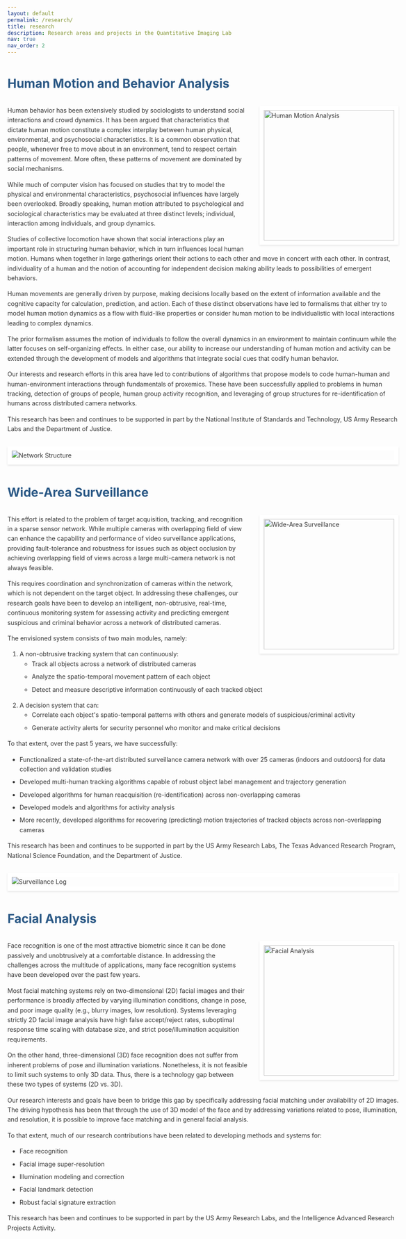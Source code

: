 ```yaml
---
layout: default
permalink: /research/
title: research
description: Research areas and projects in the Quantitative Imaging Lab
nav: true
nav_order: 2
---
```


# Human Motion and Behavior Analysis

<img src="{{ '/assets/img/research/5floor.png' | relative_url }}" alt="Human Motion Analysis" class="research-image-float">

<p>Human behavior has been extensively studied by sociologists to understand social interactions and crowd dynamics. It has been argued that characteristics that dictate human motion constitute a complex interplay between human physical, environmental, and psychosocial characteristics. It is a common observation that people, whenever free to move about in an environment, tend to respect certain patterns of movement. More often, these patterns of movement are dominated by social mechanisms.</p>

<p>While much of computer vision has focused on studies that try to model the physical and environmental characteristics, psychosocial influences have largely been overlooked. Broadly speaking, human motion attributed to psychological and sociological characteristics may be evaluated at three distinct levels; individual, interaction among individuals, and group dynamics.</p>

<p>Studies of collective locomotion have shown that social interactions play an important role in structuring human behavior, which in turn influences local human motion. Humans when together in large gatherings orient their actions to each other and move in concert with each other. In contrast, individuality of a human and the notion of accounting for independent decision making ability leads to possibilities of emergent behaviors.</p>

<p>Human movements are generally driven by purpose, making decisions locally based on the extent of information available and the cognitive capacity for calculation, prediction, and action. Each of these distinct observations have led to formalisms that either try to model human motion dynamics as a flow with fluid-like properties or consider human motion to be individualistic with local interactions leading to complex dynamics.</p>

<p>The prior formalism assumes the motion of individuals to follow the overall dynamics in an environment to maintain continuum while the latter focuses on self-organizing effects. In either case, our ability to increase our understanding of human motion and activity can be extended through the development of models and algorithms that integrate social cues that codify human behavior.</p>

<p>Our interests and research efforts in this area have led to contributions of algorithms that propose models to code human-human and human-environment interactions through fundamentals of proxemics. These have been successfully applied to problems in human tracking, detection of groups of people, human group activity recognition, and leveraging of group structures for re-identification of humans across distributed camera networks.</p>

<p>This research has been and continues to be supported in part by the National Institute of Standards and Technology, US Army Research Labs and the Department of Justice.</p>

<img src="{{ '/assets/img/research/network_structure.png' | relative_url }}" alt="Network Structure" class="research-img">

# Wide-Area Surveillance

<img src="{{ '/assets/img/research/frame418.png' | relative_url }}" alt="Wide-Area Surveillance" class="research-image-float">

<p>This effort is related to the problem of target acquisition, tracking, and recognition in a sparse sensor network. While multiple cameras with overlapping field of view can enhance the capability and performance of video surveillance applications, providing fault-tolerance and robustness for issues such as object occlusion by achieving overlapping field of views across a large multi-camera network is not always feasible.</p>

<p>This requires coordination and synchronization of cameras within the network, which is not dependent on the target object. In addressing these challenges, our research goals have been to develop an intelligent, non-obtrusive, real-time, continuous monitoring system for assessing activity and predicting emergent suspicious and criminal behavior across a network of distributed cameras.</p>

<p>The envisioned system consists of two main modules, namely:</p>
<ol>
  <li>A non-obtrusive tracking system that can continuously:
    <ul>
      <li>Track all objects across a network of distributed cameras</li>
      <li>Analyze the spatio-temporal movement pattern of each object</li>
      <li>Detect and measure descriptive information continuously of each tracked object</li>
    </ul>
  </li>
  <li>A decision system that can:
    <ul>
      <li>Correlate each object's spatio-temporal patterns with others and generate models of suspicious/criminal activity</li>
      <li>Generate activity alerts for security personnel who monitor and make critical decisions</li>
    </ul>
  </li>
</ol>

<p>To that extent, over the past 5 years, we have successfully:</p>
<ul>
  <li>Functionalized a state-of-the-art distributed surveillance camera network with over 25 cameras (indoors and outdoors) for data collection and validation studies</li>
  <li>Developed multi-human tracking algorithms capable of robust object label management and trajectory generation</li>
  <li>Developed algorithms for human reacquisition (re-identification) across non-overlapping cameras</li>
  <li>Developed models and algorithms for activity analysis</li>
  <li>More recently, developed algorithms for recovering (predicting) motion trajectories of tracked objects across non-overlapping cameras</li>
</ul>

<p>This research has been and continues to be supported in part by the US Army Research Labs, The Texas Advanced Research Program, National Science Foundation, and the Department of Justice.</p>

<img src="{{ '/assets/img/research/log_165.png' | relative_url }}" alt="Surveillance Log" class="research-img">

# Facial Analysis

<img src="{{ '/assets/img/research/Views.png' | relative_url }}" alt="Facial Analysis" class="research-image-float">

<p>Face recognition is one of the most attractive biometric since it can be done passively and unobtrusively at a comfortable distance. In addressing the challenges across the multitude of applications, many face recognition systems have been developed over the past few years.</p>

<p>Most facial matching systems rely on two-dimensional (2D) facial images and their performance is broadly affected by varying illumination conditions, change in pose, and poor image quality (e.g., blurry images, low resolution). Systems leveraging strictly 2D facial image analysis have high false accept/reject rates, suboptimal response time scaling with database size, and strict pose/illumination acquisition requirements.</p>

<p>On the other hand, three-dimensional (3D) face recognition does not suffer from inherent problems of pose and illumination variations. Nonetheless, it is not feasible to limit such systems to only 3D data. Thus, there is a technology gap between these two types of systems (2D vs. 3D).</p>

<p>Our research interests and goals have been to bridge this gap by specifically addressing facial matching under availability of 2D images. The driving hypothesis has been that through the use of 3D model of the face and by addressing variations related to pose, illumination, and resolution, it is possible to improve face matching and in general facial analysis.</p>

<p>To that extent, much of our research contributions have been related to developing methods and systems for:</p>
<ul>
  <li>Face recognition</li>
  <li>Facial image super-resolution</li>
  <li>Illumination modeling and correction</li>
  <li>Facial landmark detection</li>
  <li>Robust facial signature extraction</li>
</ul>

<p>This research has been and continues to be supported in part by the US Army Research Labs, and the Intelligence Advanced Research Projects Activity.</p>

<style>
/* Base styles */
body {
  font-family: -apple-system, BlinkMacSystemFont, "Segoe UI", Roboto, Helvetica, Arial, sans-serif;
  line-height: 1.6;
  color: #333;
  max-width: 900px;
  margin: 0 auto;
  padding: 0 1em;
}

h1 {
  font-size: 2em;
  margin-top: 1.5em;
  margin-bottom: 1em;
  color: #2a5885;
  clear: both;
}

h2 {
  font-size: 1.5em;
  margin-top: 1.5em;
  margin-bottom: 1em;
  color: #2a5885;
}

p {
  margin-bottom: 1em;
}

ul, ol {
  margin-bottom: 1em;
  padding-left: 2em;
}

li {
  margin-bottom: 0.5em;
}

/* Image styles */
.research-image-float {
  float: right;
  width: 300px;
  margin: 0 0 1em 2em;
  border: 10px solid white;
  box-shadow: 0 2px 4px rgba(0,0,0,0.1);
}

.research-img {
  display: block;
  max-width: 100%;
  height: auto;
  margin: 2em auto;
  border: 10px solid white;
  box-shadow: 0 2px 4px rgba(0,0,0,0.1);
  clear: both;
}

/* Responsive adjustments */
@media (max-width: 768px) {
  .research-image-float {
    float: none;
    width: 100%;
    max-width: 400px;
    margin: 1em auto;
  }
}
</style> 